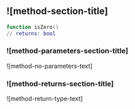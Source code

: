 ## ![method-section-title]


```lua
function isZero()
// returns: bool
```


### ![method-parameters-section-title]

![method-no-parameters-text]

### ![method-returns-section-title]

![method-return-type-text]


